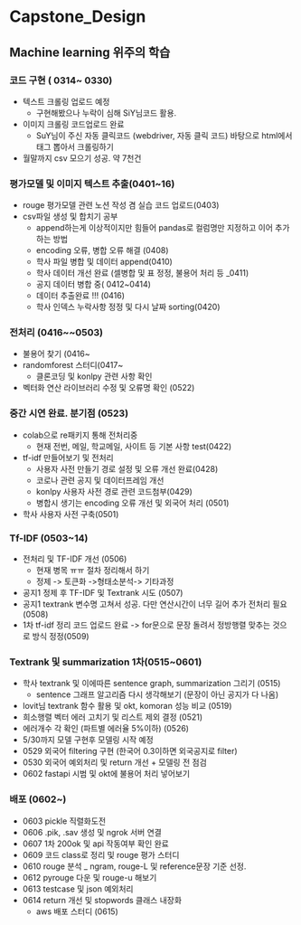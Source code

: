 # Capstone_Design

## Machine learning 위주의 학습

### 코드 구현 ( 0314~ 0330)
- 텍스트 크롤링 업로드 예정
  - 구현해봤으나 누락이 심해 SiY님코드 활용. 
- 이미지 크롤링 코드업로드 완료
  - SuY님이 주신 자동 클릭코드 (webdriver, 자동 클릭 코드) 바탕으로 html에서 태그 뽑아서 크롤링하기
- 월말까지 csv 모으기 성공. 약 7천건

### 평가모델 및 이미지 텍스트 추출(0401~16)
- rouge 평가모델 관련 노션 작성 겸 실습 코드 업로드(0403)
- csv파일 생성 및 합치기 공부
  - append하는게 이상적이지만 힘들어 pandas로 컬럼명만 지정하고 이어 추가하는 방법
  - encoding 오류, 병합 오류 해결 (0408)
  - 학사 파일 병합 및 데이터 append(0410)
  - 학사 데이터 개선 완료 (셀병합 및 표 정정, 불용어 처리 등  _0411)
  - 공지 데이터 병합 중( 0412~0414)
  - 데이터 추출완료 !!! (0416)
  - 학사 인덱스 누락사항 정정 및 다시 날짜 sorting(0420)
 
### 전처리 (0416~~0503)
- 불용어 찾기 (0416~
- randomforest 스터디(0417~
  - 클론코딩 및 konlpy  관련 사항 확인
- 벡터화 연산 라이브러리 수정 및 오류명 확인 (0522)

### 중간 시연 완료. 분기점 (0523)
- colab으로 re패키지 통해 전처리중 
  - 현재 전번, 메일, 학교메일, 사이트 등 기본 사항 test(0422)
- tf-idf 만들어보기 및 전처리
  - 사용자 사전 만들기 경로 설정 및 오류 개선 완료(0428)
  - 코로나 관련 공지 및 데이터프레임 개선
  - konlpy 사용자 사전 경로 관련 코드첨부(0429)
  - 병합시 생기는 encoding 오류 개선 및 외국어 처리 (0501)
- 학사 사용자 사전 구축(0501)

### Tf-IDF (0503~14)
- 전처리 및 TF-IDF 개선 (0506)
  - 현재 병목 ㅠㅠ 절차 정리해서 하기
  - 정제 -> 토큰화 ->형태소분석-> 기타과정
- 공지1 정제 후 TF-IDF 및 Textrank 시도 (0507)
- 공지1 textrank 변수명 고쳐서 성공. 다만 연산시간이 너무 길어 추가 전처리 필요 (0508)
- 1차 tf-idf 정리 코드 업로드 완료 -> for문으로 문장 돌려서 정방행렬 맞추는 것으로 방식 정정(0509)

### Textrank 및 summarization 1차(0515~0601)
- 학사 textrank 및 이에따른 sentence graph, summarization 그리기 (0515)
  - sentence 그래프 알고리즘 다시 생각해보기 (문장이 아닌 공지가 다 나옴)
- lovit님 textrank 함수 활용 및 okt, komoran 성능 비교 (0519)
- 희소행렬 벡터 에러 고치기 및 리스트 제외 결정 (0521)
- 에러개수 각 확인 (파트별 에러율 5%이하) (0526)
- 5/30까지 모델 구현후 모델링 시작 예정
- 0529 외국어 filtering 구현 (한국어 0.3이하면 외국공지로 filter)
- 0530 외국어 예외처리 및 return 개선 + 모델링 전 점검
- 0602 fastapi 시범 및 okt에 불용어 처리 넣어보기


### 배포 (0602~)
- 0603 pickle 직렬화도전
- 0606 .pik, .sav 생성 및 ngrok 서버 연결
- 0607 1차 200ok 및 api 작동여부 확인 완료
- 0609 코드 class로 정리 및 rouge 평가 스터디
- 0610 rouge 분석 _ ngram, rouge-L 및 reference문장 기준 선정.
- 0612 pyrouge 다운 및 rouge-u 해보기
- 0613 testcase 및 json 예외처리
- 0614 return 개선 및 stopwords 클래스 내장화
  - aws 배포 스터디 (0615)
